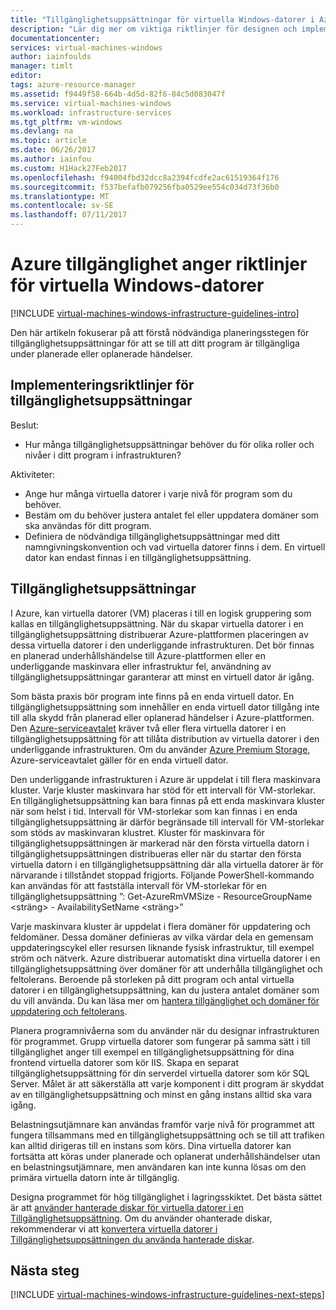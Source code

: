 ```yaml
---
title: "Tillgänglighetsuppsättningar för virtuella Windows-datorer i Azure | Microsoft Docs"
description: "Lär dig mer om viktiga riktlinjer för designen och implementeringen för distribution av Tillgänglighetsuppsättningar i Azure infrastrukturtjänster."
documentationcenter: 
services: virtual-machines-windows
author: iainfoulds
manager: timlt
editor: 
tags: azure-resource-manager
ms.assetid: f9449f58-664b-4d5d-82f6-84c5d083047f
ms.service: virtual-machines-windows
ms.workload: infrastructure-services
ms.tgt_pltfrm: vm-windows
ms.devlang: na
ms.topic: article
ms.date: 06/26/2017
ms.author: iainfou
ms.custom: H1Hack27Feb2017
ms.openlocfilehash: f94004fbd32dcc8a2394fcdfe2ac61519364f176
ms.sourcegitcommit: f537befafb079256fba0529ee554c034d73f36b0
ms.translationtype: MT
ms.contentlocale: sv-SE
ms.lasthandoff: 07/11/2017
---
```

# <a name="azure-availability-sets-guidelines-for-windows-vms"></a>Azure tillgänglighet anger riktlinjer för virtuella Windows-datorer

[!INCLUDE [virtual-machines-windows-infrastructure-guidelines-intro](../../../includes/virtual-machines-windows-infrastructure-guidelines-intro.md)]

Den här artikeln fokuserar på att förstå nödvändiga planeringsstegen för tillgänglighetsuppsättningar för att se till att ditt program är tillgängliga under planerade eller oplanerade händelser.

## <a name="implementation-guidelines-for-availability-sets"></a>Implementeringsriktlinjer för tillgänglighetsuppsättningar
Beslut:

* Hur många tillgänglighetsuppsättningar behöver du för olika roller och nivåer i ditt program i infrastrukturen?

Aktiviteter:

* Ange hur många virtuella datorer i varje nivå för program som du behöver.
* Bestäm om du behöver justera antalet fel eller uppdatera domäner som ska användas för ditt program.
* Definiera de nödvändiga tillgänglighetsuppsättningar med ditt namngivningskonvention och vad virtuella datorer finns i dem. En virtuell dator kan endast finnas i en tillgänglighetsuppsättning.

## <a name="availability-sets"></a>Tillgänglighetsuppsättningar
I Azure, kan virtuella datorer (VM) placeras i till en logisk gruppering som kallas en tillgänglighetsuppsättning. När du skapar virtuella datorer i en tillgänglighetsuppsättning distribuerar Azure-plattformen placeringen av dessa virtuella datorer i den underliggande infrastrukturen. Det bör finnas en planerad underhållshändelse till Azure-plattformen eller en underliggande maskinvara eller infrastruktur fel, användning av tillgänglighetsuppsättningar garanterar att minst en virtuell dator är igång.

Som bästa praxis bör program inte finns på en enda virtuell dator. En tillgänglighetsuppsättning som innehåller en enda virtuell dator tillgång inte till alla skydd från planerad eller oplanerad händelser i Azure-plattformen. Den [Azure-serviceavtalet](https://azure.microsoft.com/support/legal/sla/virtual-machines) kräver två eller flera virtuella datorer i en tillgänglighetsuppsättning för att tillåta distribution av virtuella datorer i den underliggande infrastrukturen. Om du använder [Azure Premium Storage](../../storage/storage-premium-storage.md?toc=%2fazure%2fvirtual-machines%2flinux%2ftoc.json), Azure-serviceavtalet gäller för en enda virtuell dator.

Den underliggande infrastrukturen i Azure är uppdelat i till flera maskinvara kluster. Varje kluster maskinvara har stöd för ett intervall för VM-storlekar. En tillgänglighetsuppsättning kan bara finnas på ett enda maskinvara kluster när som helst i tid. Intervall för VM-storlekar som kan finnas i en enda tillgänglighetsuppsättning är därför begränsade till intervall för VM-storlekar som stöds av maskinvaran klustret. Kluster för maskinvara för tillgänglighetsuppsättningen är markerad när den första virtuella datorn i tillgänglighetsuppsättningen distribueras eller när du startar den första virtuella datorn i en tillgänglighetsuppsättning där alla virtuella datorer är för närvarande i tillståndet stoppad frigjorts. Följande PowerShell-kommando kan användas för att fastställa intervall för VM-storlekar för en tillgänglighetsuppsättning ”: Get-AzureRmVMSize - ResourceGroupName \<sträng\> - AvailabilitySetName \<sträng\>”

Varje maskinvara kluster är uppdelat i flera domäner för uppdatering och feldomäner. Dessa domäner definieras av vilka värdar dela en gemensam uppdateringscykel eller resursen liknande fysisk infrastruktur, till exempel ström och nätverk. Azure distribuerar automatiskt dina virtuella datorer i en tillgänglighetsuppsättning över domäner för att underhålla tillgänglighet och feltolerans. Beroende på storleken på ditt program och antal virtuella datorer i en tillgänglighetsuppsättning, kan du justera antalet domäner som du vill använda. Du kan läsa mer om [hantera tillgänglighet och domäner för uppdatering och feltolerans](manage-availability.md).

Planera programnivåerna som du använder när du designar infrastrukturen för programmet. Grupp virtuella datorer som fungerar på samma sätt i till tillgänglighet anger till exempel en tillgänglighetsuppsättning för dina frontend virtuella datorer som kör IIS. Skapa en separat tillgänglighetsuppsättning för din serverdel virtuella datorer som kör SQL Server. Målet är att säkerställa att varje komponent i ditt program är skyddat av en tillgänglighetsuppsättning och minst en gång instans alltid ska vara igång.

Belastningsutjämnare kan användas framför varje nivå för programmet att fungera tillsammans med en tillgänglighetsuppsättning och se till att trafiken kan alltid dirigeras till en instans som körs. Dina virtuella datorer kan fortsätta att köras under planerade och oplanerat underhållshändelser utan en belastningsutjämnare, men användaren kan inte kunna lösas om den primära virtuella datorn inte är tillgänglig.

Designa programmet för hög tillgänglighet i lagringsskiktet. Det bästa sättet är att [använder hanterade diskar för virtuella datorer i en Tillgänglighetsuppsättning](manage-availability.md#use-managed-disks-for-vms-in-an-availability-set). Om du använder ohanterade diskar, rekommenderar vi att [konvertera virtuella datorer i Tillgänglighetsuppsättningen du använda hanterade diskar](convert-unmanaged-to-managed-disks.md#convert-vms-in-an-availability-set).

## <a name="next-steps"></a>Nästa steg
[!INCLUDE [virtual-machines-windows-infrastructure-guidelines-next-steps](../../../includes/virtual-machines-windows-infrastructure-guidelines-next-steps.md)]
